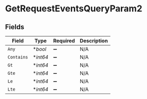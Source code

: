 # GetRequestEventsQueryParam2


## Fields

| Field              | Type               | Required           | Description        |
| ------------------ | ------------------ | ------------------ | ------------------ |
| `Any`              | **bool*            | :heavy_minus_sign: | N/A                |
| `Contains`         | **int64*           | :heavy_minus_sign: | N/A                |
| `Gt`               | **int64*           | :heavy_minus_sign: | N/A                |
| `Gte`              | **int64*           | :heavy_minus_sign: | N/A                |
| `Le`               | **int64*           | :heavy_minus_sign: | N/A                |
| `Lte`              | **int64*           | :heavy_minus_sign: | N/A                |